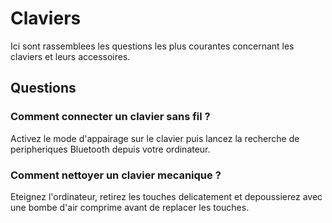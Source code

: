 # Claviers

Ici sont rassemblees les questions les plus courantes concernant les claviers et leurs accessoires.

## Questions

### Comment connecter un clavier sans fil ?
Activez le mode d'appairage sur le clavier puis lancez la recherche de peripheriques Bluetooth depuis votre ordinateur.

### Comment nettoyer un clavier mecanique ?
Eteignez l'ordinateur, retirez les touches delicatement et depoussierez avec une bombe d'air comprime avant de replacer les touches.
